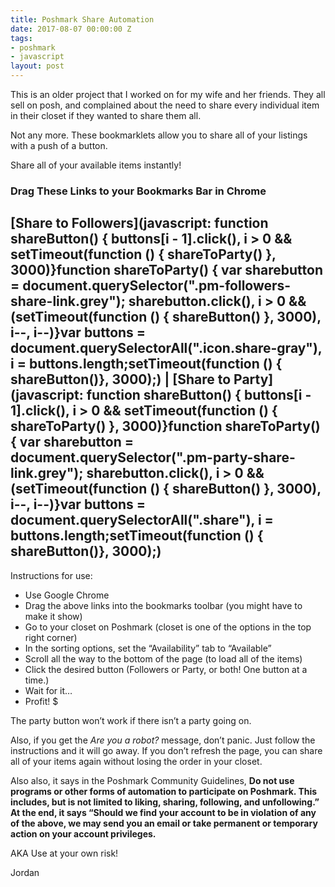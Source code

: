 ```yaml
---
title: Poshmark Share Automation
date: 2017-08-07 00:00:00 Z
tags:
- poshmark
- javascript
layout: post
---
```


This is an older project that I worked on for my wife and her friends. They all sell on posh, and complained about the need to share every individual item in their closet if they wanted to share them all.

Not any more. These bookmarklets allow you to share all of your listings with a push of a button.

Share all of your available items instantly!

### Drag These Links to your Bookmarks Bar in Chrome
## [Share to Followers](javascript: function shareButton() {    buttons[i - 1].click(), i > 0 && setTimeout(function () {        shareToParty()    }, 3000)}function shareToParty() {    var sharebutton = document.querySelector(".pm-followers-share-link.grey");    sharebutton.click(), i > 0 && (setTimeout(function () {        shareButton()    }, 3000), i--, i--)}var buttons = document.querySelectorAll(".icon.share-gray"),    i = buttons.length;setTimeout(function () {    shareButton()}, 3000);) | [Share to Party](javascript: function shareButton() {    buttons[i - 1].click(), i > 0 && setTimeout(function () {        shareToParty()    }, 3000)}function shareToParty() {    var sharebutton = document.querySelector(".pm-party-share-link.grey");    sharebutton.click(), i > 0 && (setTimeout(function () {        shareButton()    }, 3000), i--, i--)}var buttons = document.querySelectorAll(".share"),    i = buttons.length;setTimeout(function () {    shareButton()}, 3000);)

Instructions for use:
* Use Google Chrome
* Drag the above links into the bookmarks toolbar (you might have to make it show)
* Go to your closet on Poshmark (closet is one of the options in the top right corner)
* In the sorting options, set the “Availability” tab to “Available”
* Scroll all the way to the bottom of the page (to load all of the items)
* Click the desired button (Followers or Party, or both! One button at a time.)
* Wait for it…
* Profit! $

The party button won’t work if there isn’t a party going on.

Also, if you get the *Are you a robot?* message, don’t panic. Just follow the instructions and it will go away. If you don’t refresh the page, you can share all of your items again without losing the order in your closet.

Also also, it says in the Poshmark Community Guidelines, **Do not use programs or other forms of automation to participate on Poshmark. This includes, but is not limited to liking, sharing, following, and unfollowing.” At the end, it says “Should we find your account to be in violation of any of the above, we may send you an email or take permanent or temporary action on your account privileges.**

AKA Use at your own risk!

Jordan
